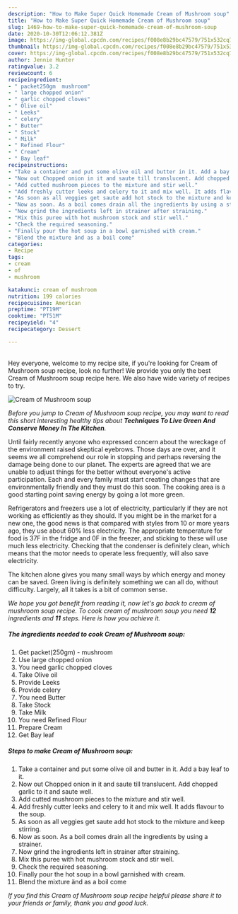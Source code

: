 ```yaml
---
description: "How to Make Super Quick Homemade Cream of Mushroom soup"
title: "How to Make Super Quick Homemade Cream of Mushroom soup"
slug: 1469-how-to-make-super-quick-homemade-cream-of-mushroom-soup
date: 2020-10-30T12:06:12.381Z
image: https://img-global.cpcdn.com/recipes/f008e8b29bc47579/751x532cq70/cream-of-mushroom-soup-recipe-main-photo.jpg
thumbnail: https://img-global.cpcdn.com/recipes/f008e8b29bc47579/751x532cq70/cream-of-mushroom-soup-recipe-main-photo.jpg
cover: https://img-global.cpcdn.com/recipes/f008e8b29bc47579/751x532cq70/cream-of-mushroom-soup-recipe-main-photo.jpg
author: Jennie Hunter
ratingvalue: 3.2
reviewcount: 6
recipeingredient:
- " packet250gm  mushroom"
- " large chopped onion"
- " garlic chopped cloves"
- " Olive oil"
- " Leeks"
- " celery"
- " Butter"
- " Stock"
- " Milk"
- " Refined Flour"
- " Cream"
- " Bay leaf"
recipeinstructions:
- "Take a container and put some olive oil and butter in it. Add a bay leaf to it."
- "Now out Chopped onion in it and saute till translucent. Add chopped garlic to it and saute well."
- "Add cutted mushroom pieces to the mixture and stir well."
- "Add freshly cutter leeks and celery to it and mix well. It adds flavour to the soup."
- "As soon as all veggies get saute add hot stock to the mixture and keep stirring."
- "Now as soon. As a boil comes drain all the ingredients by using a strainer."
- "Now grind the ingredients left in strainer after straining."
- "Mix this puree with hot mushroom stock and stir well."
- "Check the required seasoning."
- "Finally pour the hot soup in a bowl garnished with cream."
- "Blend the mixture änd as a boil come"
categories:
- Recipe
tags:
- cream
- of
- mushroom

katakunci: cream of mushroom 
nutrition: 199 calories
recipecuisine: American
preptime: "PT19M"
cooktime: "PT51M"
recipeyield: "4"
recipecategory: Dessert

---
```

<br>
Hey everyone, welcome to my recipe site, if you're looking for Cream of Mushroom soup recipe, look no further! We provide you only the best Cream of Mushroom soup recipe here. We also have wide variety of recipes to try.
<br>


![Cream of Mushroom soup](https://img-global.cpcdn.com/recipes/f008e8b29bc47579/751x532cq70/cream-of-mushroom-soup-recipe-main-photo.jpg)

<i>Before you jump to Cream of Mushroom soup recipe, you may want to read this short interesting healthy tips about 
<strong>Techniques To Live Green And Conserve Money In The Kitchen</strong>.</i>
</br>

Until fairly recently anyone who expressed concern about the wreckage of the environment raised skeptical eyebrows. Those days are over, and it seems we all comprehend our role in stopping and perhaps reversing the damage being done to our planet. The experts are agreed that we are unable to adjust things for the better without everyone's active participation. Each and every family must start creating changes that are environmentally friendly and they must do this soon. The cooking area is a good starting point saving energy by going a lot more green.

Refrigerators and freezers use a lot of electricity, particularly if they are not working as efficiently as they should. If you might be in the market for a new one, the good news is that compared with styles from 10 or more years ago, they use about 60% less electricity. The appropriate temperature for food is 37F in the fridge and 0F in the freezer, and sticking to these will use much less electricity. Checking that the condenser is definitely clean, which means that the motor needs to operate less frequently, will also save electricity.

The kitchen alone gives you many small ways by which energy and money can be saved. Green living is definitely something we can all do, without difficulty. Largely, all it takes is a bit of common sense.


<i>We hope you got benefit from reading it, now let's go back to cream of mushroom soup recipe. To cook cream of mushroom soup you need <strong>12</strong> ingredients and <strong>11</strong> steps. Here is how you achieve it.
</i>

##### The ingredients needed to cook Cream of Mushroom soup:

1. Get  packet(250gm) - mushroom
1. Use  large chopped onion
1. You need  garlic chopped cloves
1. Take  Olive oil
1. Provide  Leeks
1. Provide  celery
1. You need  Butter
1. Take  Stock
1. Take  Milk
1. You need  Refined Flour
1. Prepare  Cream
1. Get  Bay leaf


##### Steps to make Cream of Mushroom soup:

1. Take a container and put some olive oil and butter in it. Add a bay leaf to it.
1. Now out Chopped onion in it and saute till translucent. Add chopped garlic to it and saute well.
1. Add cutted mushroom pieces to the mixture and stir well.
1. Add freshly cutter leeks and celery to it and mix well. It adds flavour to the soup.
1. As soon as all veggies get saute add hot stock to the mixture and keep stirring.
1. Now as soon. As a boil comes drain all the ingredients by using a strainer.
1. Now grind the ingredients left in strainer after straining.
1. Mix this puree with hot mushroom stock and stir well.
1. Check the required seasoning.
1. Finally pour the hot soup in a bowl garnished with cream.
1. Blend the mixture änd as a boil come


<i>If you find this Cream of Mushroom soup recipe helpful please share it to your friends or family, thank you and good luck.</i>

